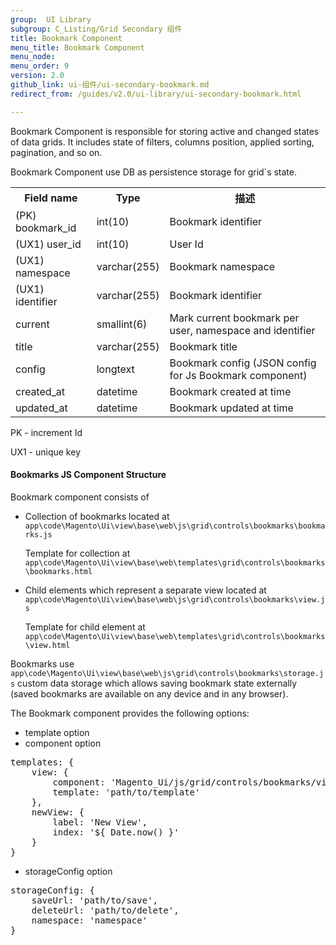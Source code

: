 ```yaml
---
group:  UI Library
subgroup: C_Listing/Grid Secondary 组件
title: Bookmark Component
menu_title: Bookmark Component
menu_node:
menu_order: 9
version: 2.0
github_link: ui-组件/ui-secondary-bookmark.md
redirect_from: /guides/v2.0/ui-library/ui-secondary-bookmark.html

---
```


Bookmark Component is responsible for storing active and changed states of data grids. It includes state of filters, columns position, applied sorting, pagination, and so on.

Bookmark Component use DB as persistence storage for grid`s state.

<table>
<tbody>
<tr>
    <th>Field name</th>
    <th>Type</th>
    <th>描述</th>
</tr>
<tr>
    <td>(PK) bookmark_id</td>
    <td>int(10)</td>
    <td>Bookmark identifier</td>
</tr>
<tr>
    <td>(UX1) user_id</td>
    <td>int(10)</td>
    <td>User Id</td>
</tr>
<tr>
    <td>(UX1) namespace</td>
    <td>varchar(255)</td>
    <td>Bookmark namespace</td>
</tr>
<tr>
    <td>(UX1) identifier</td>
    <td>varchar(255)</td>
    <td>Bookmark identifier</td>
</tr>
<tr>
    <td>current</td>
    <td>smallint(6)</td>
    <td>Mark current bookmark per user, namespace and identifier</td>
</tr>
<tr>
    <td>title</td>
    <td>varchar(255)</td>
    <td>Bookmark title</td>
</tr>
<tr>
    <td>config</td>
    <td>longtext</td>
    <td>Bookmark config (JSON config for Js Bookmark component)</td>
</tr>
<tr>
    <td>created_at</td>
    <td>datetime</td>
    <td>Bookmark created at time</td>
</tr>
<tr>
    <td>updated_at</td>
    <td>datetime</td>
    <td>Bookmark updated at time</td>
</tr>
</tbody>
</table>

PK - increment Id

UX1 - unique key

#### Bookmarks JS Component Structure

Bookmark component consists of

* Collection of bookmarks located at `app\code\Magento\Ui\view\base\web\js\grid\controls\bookmarks\bookmarks.js`

    Template for collection at `app\code\Magento\Ui\view\base\web\templates\grid\controls\bookmarks\bookmarks.html`
    
* Child elements which represent a separate view located at `app\code\Magento\Ui\view\base\web\js\grid\controls\bookmarks\view.js`

    Template for child element at `app\code\Magento\Ui\view\base\web\templates\grid\controls\bookmarks\view.html`

Bookmarks use `app\code\Magento\Ui\view\base\web\js\grid\controls\bookmarks\storage.js`
custom data storage which allows saving bookmark state externally (saved bookmarks are available on any device and in any browser).

The Bookmark component provides the following options:

* template option
* component option

<pre>
templates: {
    view: {
        component: 'Magento_Ui/js/grid/controls/bookmarks/view'
        template: 'path/to/template'
    },
    newView: {
        label: 'New View',
        index: '${ Date.now() }'
    }
}
</pre>

* storageConfig option

<pre>
storageConfig: {
    saveUrl: 'path/to/save',
    deleteUrl: 'path/to/delete',
    namespace: 'namespace'
}
</pre>
